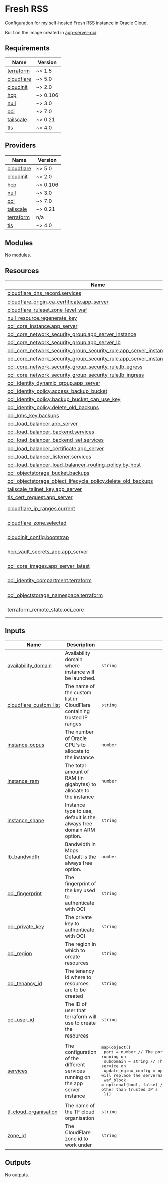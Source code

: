 # Fresh RSS

Configuration for my self-hosted Fresh RSS instance in Oracle Cloud.

Built on the image created in [app-server-oci](https://github.com/batinicaz/app-server-oci).

<!-- BEGIN_TF_DOCS -->
## Requirements

| Name | Version |
|------|---------|
| <a name="requirement_terraform"></a> [terraform](#requirement\_terraform) | ~> 1.5 |
| <a name="requirement_cloudflare"></a> [cloudflare](#requirement\_cloudflare) | ~> 5.0 |
| <a name="requirement_cloudinit"></a> [cloudinit](#requirement\_cloudinit) | ~> 2.0 |
| <a name="requirement_hcp"></a> [hcp](#requirement\_hcp) | ~> 0.106 |
| <a name="requirement_null"></a> [null](#requirement\_null) | ~> 3.0 |
| <a name="requirement_oci"></a> [oci](#requirement\_oci) | ~> 7.0 |
| <a name="requirement_tailscale"></a> [tailscale](#requirement\_tailscale) | ~> 0.21 |
| <a name="requirement_tls"></a> [tls](#requirement\_tls) | ~> 4.0 |

## Providers

| Name | Version |
|------|---------|
| <a name="provider_cloudflare"></a> [cloudflare](#provider\_cloudflare) | ~> 5.0 |
| <a name="provider_cloudinit"></a> [cloudinit](#provider\_cloudinit) | ~> 2.0 |
| <a name="provider_hcp"></a> [hcp](#provider\_hcp) | ~> 0.106 |
| <a name="provider_null"></a> [null](#provider\_null) | ~> 3.0 |
| <a name="provider_oci"></a> [oci](#provider\_oci) | ~> 7.0 |
| <a name="provider_tailscale"></a> [tailscale](#provider\_tailscale) | ~> 0.21 |
| <a name="provider_terraform"></a> [terraform](#provider\_terraform) | n/a |
| <a name="provider_tls"></a> [tls](#provider\_tls) | ~> 4.0 |

## Modules

No modules.

## Resources

| Name | Type |
|------|------|
| [cloudflare_dns_record.services](https://registry.terraform.io/providers/cloudflare/cloudflare/latest/docs/resources/dns_record) | resource |
| [cloudflare_origin_ca_certificate.app_server](https://registry.terraform.io/providers/cloudflare/cloudflare/latest/docs/resources/origin_ca_certificate) | resource |
| [cloudflare_ruleset.zone_level_waf](https://registry.terraform.io/providers/cloudflare/cloudflare/latest/docs/resources/ruleset) | resource |
| [null_resource.regenerate_key](https://registry.terraform.io/providers/hashicorp/null/latest/docs/resources/resource) | resource |
| [oci_core_instance.app_server](https://registry.terraform.io/providers/oracle/oci/latest/docs/resources/core_instance) | resource |
| [oci_core_network_security_group.app_server_instance](https://registry.terraform.io/providers/oracle/oci/latest/docs/resources/core_network_security_group) | resource |
| [oci_core_network_security_group.app_server_lb](https://registry.terraform.io/providers/oracle/oci/latest/docs/resources/core_network_security_group) | resource |
| [oci_core_network_security_group_security_rule.app_server_instance_egress](https://registry.terraform.io/providers/oracle/oci/latest/docs/resources/core_network_security_group_security_rule) | resource |
| [oci_core_network_security_group_security_rule.app_server_instance_ingress](https://registry.terraform.io/providers/oracle/oci/latest/docs/resources/core_network_security_group_security_rule) | resource |
| [oci_core_network_security_group_security_rule.lb_egress](https://registry.terraform.io/providers/oracle/oci/latest/docs/resources/core_network_security_group_security_rule) | resource |
| [oci_core_network_security_group_security_rule.lb_ingress](https://registry.terraform.io/providers/oracle/oci/latest/docs/resources/core_network_security_group_security_rule) | resource |
| [oci_identity_dynamic_group.app_server](https://registry.terraform.io/providers/oracle/oci/latest/docs/resources/identity_dynamic_group) | resource |
| [oci_identity_policy.access_backup_bucket](https://registry.terraform.io/providers/oracle/oci/latest/docs/resources/identity_policy) | resource |
| [oci_identity_policy.backup_bucket_can_use_key](https://registry.terraform.io/providers/oracle/oci/latest/docs/resources/identity_policy) | resource |
| [oci_identity_policy.delete_old_backups](https://registry.terraform.io/providers/oracle/oci/latest/docs/resources/identity_policy) | resource |
| [oci_kms_key.backups](https://registry.terraform.io/providers/oracle/oci/latest/docs/resources/kms_key) | resource |
| [oci_load_balancer.app_server](https://registry.terraform.io/providers/oracle/oci/latest/docs/resources/load_balancer) | resource |
| [oci_load_balancer_backend.services](https://registry.terraform.io/providers/oracle/oci/latest/docs/resources/load_balancer_backend) | resource |
| [oci_load_balancer_backend_set.services](https://registry.terraform.io/providers/oracle/oci/latest/docs/resources/load_balancer_backend_set) | resource |
| [oci_load_balancer_certificate.app_server](https://registry.terraform.io/providers/oracle/oci/latest/docs/resources/load_balancer_certificate) | resource |
| [oci_load_balancer_listener.services](https://registry.terraform.io/providers/oracle/oci/latest/docs/resources/load_balancer_listener) | resource |
| [oci_load_balancer_load_balancer_routing_policy.by_host](https://registry.terraform.io/providers/oracle/oci/latest/docs/resources/load_balancer_load_balancer_routing_policy) | resource |
| [oci_objectstorage_bucket.backups](https://registry.terraform.io/providers/oracle/oci/latest/docs/resources/objectstorage_bucket) | resource |
| [oci_objectstorage_object_lifecycle_policy.delete_old_backups](https://registry.terraform.io/providers/oracle/oci/latest/docs/resources/objectstorage_object_lifecycle_policy) | resource |
| [tailscale_tailnet_key.app_server](https://registry.terraform.io/providers/tailscale/tailscale/latest/docs/resources/tailnet_key) | resource |
| [tls_cert_request.app_server](https://registry.terraform.io/providers/hashicorp/tls/latest/docs/resources/cert_request) | resource |
| [cloudflare_ip_ranges.current](https://registry.terraform.io/providers/cloudflare/cloudflare/latest/docs/data-sources/ip_ranges) | data source |
| [cloudflare_zone.selected](https://registry.terraform.io/providers/cloudflare/cloudflare/latest/docs/data-sources/zone) | data source |
| [cloudinit_config.bootstrap](https://registry.terraform.io/providers/cloudinit/latest/docs/data-sources/config) | data source |
| [hcp_vault_secrets_app.app_server](https://registry.terraform.io/providers/hashicorp/hcp/latest/docs/data-sources/vault_secrets_app) | data source |
| [oci_core_images.app_server_latest](https://registry.terraform.io/providers/oracle/oci/latest/docs/data-sources/core_images) | data source |
| [oci_identity_compartment.terraform](https://registry.terraform.io/providers/oracle/oci/latest/docs/data-sources/identity_compartment) | data source |
| [oci_objectstorage_namespace.terraform](https://registry.terraform.io/providers/oracle/oci/latest/docs/data-sources/objectstorage_namespace) | data source |
| [terraform_remote_state.oci_core](https://registry.terraform.io/providers/hashicorp/terraform/latest/docs/data-sources/remote_state) | data source |

## Inputs

| Name | Description | Type | Default | Required |
|------|-------------|------|---------|:--------:|
| <a name="input_availability_domain"></a> [availability\_domain](#input\_availability\_domain) | Availability domain where instance will be launched. | `string` | n/a | yes |
| <a name="input_cloudflare_custom_list"></a> [cloudflare\_custom\_list](#input\_cloudflare\_custom\_list) | The name of the custom list in CloudFlare containing trusted IP ranges | `string` | n/a | yes |
| <a name="input_instance_ocpus"></a> [instance\_ocpus](#input\_instance\_ocpus) | The number of Oracle CPU's to allocate to the instance | `number` | `1` | no |
| <a name="input_instance_ram"></a> [instance\_ram](#input\_instance\_ram) | The total amount of RAM (in gigabytes) to allocate to the instance | `number` | `6` | no |
| <a name="input_instance_shape"></a> [instance\_shape](#input\_instance\_shape) | Instance type to use, default is the always free domain ARM option. | `string` | `"VM.Standard.A1.Flex"` | no |
| <a name="input_lb_bandwidth"></a> [lb\_bandwidth](#input\_lb\_bandwidth) | Bandwidth in Mbps. Default is the always free option. | `number` | `10` | no |
| <a name="input_oci_fingerprint"></a> [oci\_fingerprint](#input\_oci\_fingerprint) | The fingerprint of the key used to authenticate with OCI | `string` | n/a | yes |
| <a name="input_oci_private_key"></a> [oci\_private\_key](#input\_oci\_private\_key) | The private key to authenticate with OCI | `string` | n/a | yes |
| <a name="input_oci_region"></a> [oci\_region](#input\_oci\_region) | The region in which to create resources | `string` | n/a | yes |
| <a name="input_oci_tenancy_id"></a> [oci\_tenancy\_id](#input\_oci\_tenancy\_id) | The tenancy id where to resources are to be created | `string` | n/a | yes |
| <a name="input_oci_user_id"></a> [oci\_user\_id](#input\_oci\_user\_id) | The ID of user that terraform will use to create the resources | `string` | n/a | yes |
| <a name="input_services"></a> [services](#input\_services) | The configuration of the different services running on the app server instance | <pre>map(object({<br/>    port                = number                // The port the service is running on<br/>    subdomain           = string                // The subdomain to expose the service on<br/>    update_nginx_config = optional(bool, false) // If true will replace the servername in the nginx config directory<br/>    waf_block           = optional(bool, false) // If true will prevent access from anything other than trusted IP's<br/>  }))</pre> | n/a | yes |
| <a name="input_tf_cloud_organisation"></a> [tf\_cloud\_organisation](#input\_tf\_cloud\_organisation) | The name of the TF cloud organisation | `string` | n/a | yes |
| <a name="input_zone_id"></a> [zone\_id](#input\_zone\_id) | The CloudFlare zone id to work under | `string` | n/a | yes |

## Outputs

No outputs.
<!-- END_TF_DOCS -->